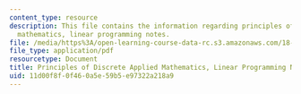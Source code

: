 ```yaml
---
content_type: resource
description: This file contains the information regarding principles of discrete applied
  mathematics, linear programming notes.
file: /media/https%3A/open-learning-course-data-rc.s3.amazonaws.com/18-310-principles-of-discrete-applied-mathematics-fall-2013/11d00f8f0f460a5e59b5e97322a218a9_MIT18_310F13_Ch8.pdf
file_type: application/pdf
resourcetype: Document
title: Principles of Discrete Applied Mathematics, Linear Programming Notes
uid: 11d00f8f-0f46-0a5e-59b5-e97322a218a9
---
```

